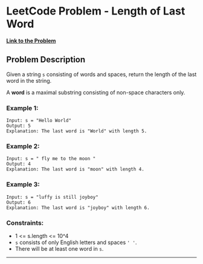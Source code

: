 # LeetCode Problem - Length of Last Word

[**Link to the Problem**](https://leetcode.com/problems/length-of-last-word/?envType=study-plan-v2&envId=top-interview-150)

## Problem Description

Given a string `s` consisting of words and spaces, return the length of the last word in the string.

A **word** is a maximal substring consisting of non-space characters only.

### Example 1:
```
Input: s = "Hello World" 
Output: 5 
Explanation: The last word is "World" with length 5.
```
### Example 2:
```
Input: s = " fly me to the moon " 
Output: 4 
Explanation: The last word is "moon" with length 4.
```
### Example 3:
```
Input: s = "luffy is still joyboy" 
Output: 6 
Explanation: The last word is "joyboy" with length 6.
```
### Constraints:
- 1 <= s.length <= 10^4
- `s` consists of only English letters and spaces `' '`.
- There will be at least one word in `s`.

---


